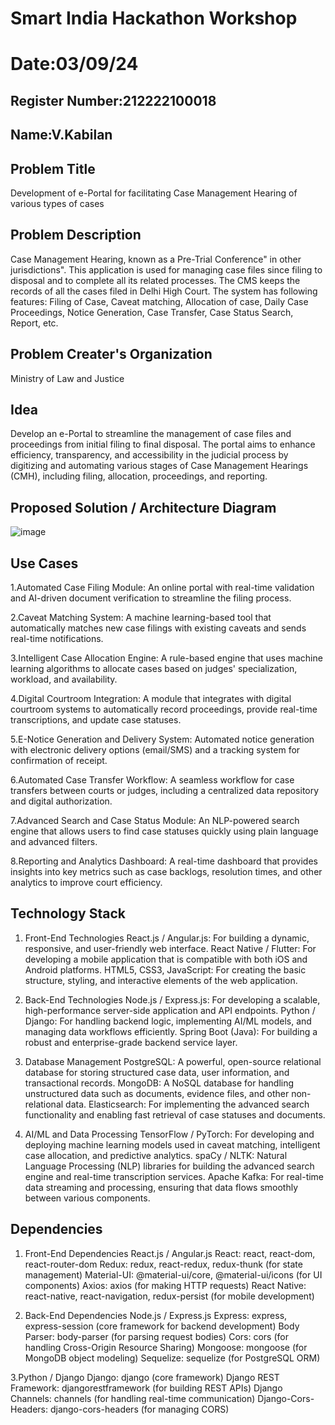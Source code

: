 # Smart India Hackathon Workshop
# Date:03/09/24
## Register Number:212222100018
## Name:V.Kabilan
## Problem Title
Development of e-Portal for facilitating Case Management Hearing of various types of cases
## Problem Description
Case Management Hearing, known as a Pre-Trial Conference" in other jurisdictions". This application is used for managing case files since filing to disposal and to complete all its related processes. The CMS keeps the records of all the cases filed in Delhi High Court. The system has following features: Filing of Case, Caveat matching, Allocation of case, Daily Case Proceedings, Notice Generation, Case Transfer, Case Status Search, Report, etc.
## Problem Creater's Organization
Ministry of Law and Justice

## Idea
Develop an e-Portal to streamline the management of case files and proceedings from initial filing to final disposal. The portal aims to enhance efficiency, transparency, and accessibility in the judicial process by digitizing and automating various stages of Case Management Hearings (CMH), including filing, allocation, proceedings, and reporting.


## Proposed Solution / Architecture Diagram
![image](https://github.com/user-attachments/assets/fec835ce-d638-425a-bc46-51106aee8806)


## Use Cases
1.Automated Case Filing Module: An online portal with real-time validation and AI-driven document verification to streamline the filing process.

2.Caveat Matching System: A machine learning-based tool that automatically matches new case filings with existing caveats and sends real-time notifications.

3.Intelligent Case Allocation Engine: A rule-based engine that uses machine learning algorithms to allocate cases based on judges' specialization, workload, and availability.

4.Digital Courtroom Integration: A module that integrates with digital courtroom systems to automatically record proceedings, provide real-time transcriptions, and update case statuses.

5.E-Notice Generation and Delivery System: Automated notice generation with electronic delivery options (email/SMS) and a tracking system for confirmation of receipt.

6.Automated Case Transfer Workflow: A seamless workflow for case transfers between courts or judges, including a centralized data repository and digital authorization.

7.Advanced Search and Case Status Module: An NLP-powered search engine that allows users to find case statuses quickly using plain language and advanced filters.

8.Reporting and Analytics Dashboard: A real-time dashboard that provides insights into key metrics such as case backlogs, resolution times, and other analytics to improve court efficiency.

## Technology Stack
1. Front-End Technologies
React.js / Angular.js: For building a dynamic, responsive, and user-friendly web interface.
React Native / Flutter: For developing a mobile application that is compatible with both iOS and Android platforms.
HTML5, CSS3, JavaScript: For creating the basic structure, styling, and interactive elements of the web application.

2. Back-End Technologies
Node.js / Express.js: For developing a scalable, high-performance server-side application and API endpoints.
Python / Django: For handling backend logic, implementing AI/ML models, and managing data workflows efficiently.
Spring Boot (Java): For building a robust and enterprise-grade backend service layer.

3. Database Management
PostgreSQL: A powerful, open-source relational database for storing structured case data, user information, and transactional records.
MongoDB: A NoSQL database for handling unstructured data such as documents, evidence files, and other non-relational data.
Elasticsearch: For implementing the advanced search functionality and enabling fast retrieval of case statuses and documents.

4. AI/ML and Data Processing
TensorFlow / PyTorch: For developing and deploying machine learning models used in caveat matching, intelligent case allocation, and predictive analytics.
spaCy / NLTK: Natural Language Processing (NLP) libraries for building the advanced search engine and real-time transcription services.
Apache Kafka: For real-time data streaming and processing, ensuring that data flows smoothly between various components.

## Dependencies
1. Front-End Dependencies
React.js / Angular.js
React: react, react-dom, react-router-dom
Redux: redux, react-redux, redux-thunk (for state management)
Material-UI: @material-ui/core, @material-ui/icons (for UI components)
Axios: axios (for making HTTP requests)
React Native: react-native, react-navigation, redux-persist (for mobile development)

2. Back-End Dependencies
Node.js / Express.js
Express: express, express-session (core framework for backend development)
Body Parser: body-parser (for parsing request bodies)
Cors: cors (for handling Cross-Origin Resource Sharing)
Mongoose: mongoose (for MongoDB object modeling)
Sequelize: sequelize (for PostgreSQL ORM)

3.Python / Django
Django: django (core framework)
Django REST Framework: djangorestframework (for building REST APIs)
Django Channels: channels (for handling real-time communication)
Django-Cors-Headers: django-cors-headers (for managing CORS)

